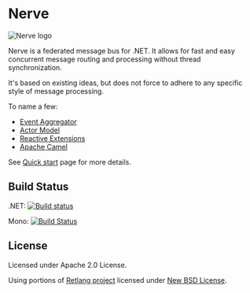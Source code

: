 Nerve
=====

![Nerve logo](http://i.kostassoid.com/nerve/logo.png)

Nerve is a federated message bus for .NET. It allows for fast and easy concurrent message routing and processing without thread synchronization.

It's based on existing ideas, but does not force to adhere to any specific style of message processing.

To name a few:
* [Event Aggregator](http://martinfowler.com/eaaDev/EventAggregator.html)
* [Actor Model](http://en.wikipedia.org/wiki/Actor_model)
* [Reactive Extensions](https://rx.codeplex.com/)
* [Apache Camel](https://camel.apache.org/)

See [Quick start](https://github.com/Kostassoid/Nerve/wiki/Quick-start) page for more details.

Build Status
------------

.NET:
[![Build status](https://ci.appveyor.com/api/projects/status/647029luk6l3q95j)](https://ci.appveyor.com/project/KonstantinAlexandroff/nerve)

Mono:
[![Build Status](https://travis-ci.org/Kostassoid/Nerve.svg?branch=master)](https://travis-ci.org/Kostassoid/Nerve)

License
-------
Licensed under Apache 2.0 License.

Using portions of [Retlang project](https://code.google.com/p/retlang/) licensed under [New BSD License](http://opensource.org/licenses/BSD-3-Clause).

